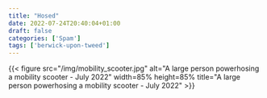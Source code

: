```yaml
---
title: "Hosed"
date: 2022-07-24T20:40:04+01:00
draft: false
categories: ['Spam']
tags: ['berwick-upon-tweed']
---
```



{{< figure src="/img/mobility_scooter.jpg" alt="A large person powerhosing a mobility scooter - July 2022" width=85% height=85% title="A large person powerhosing a mobility scooter - July 2022" >}}
